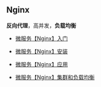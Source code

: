 ## Nginx

**反向代理**，高并发，**负载均衡**

* [微服务【Nginx】入门]()

* [微服务【Nginx】安装]()

* [微服务【Nginx】应用]()

* [微服务【Nginx】集群和负载均衡]()

<!-- TODO
* [微服务【Nginx】epoll]() -->

